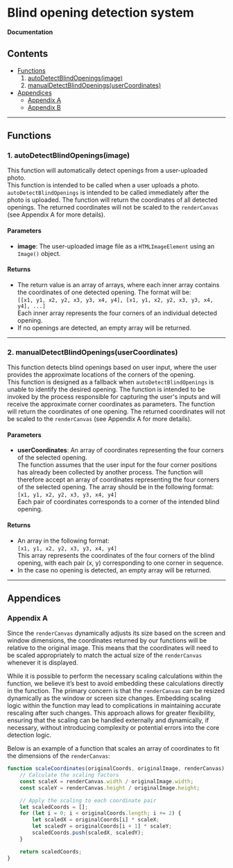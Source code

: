 # Blind opening detection system
**Documentation**

## Contents
- [Functions](#functions)  
  1. [autoDetectBlindOpenings(image)](#1-autodetectblindopeningsimage)  
  2. [manualDetectBlindOpenings(userCoordinates)](#2-manualdetectblindopeningsusercoordinates)
- [Appendices](#appendices)  
  - [Appendix A](#appendix-a)  
  - [Appendix B](#appendix-b)

---

## Functions

### 1. autoDetectBlindOpenings(image)

This function will automatically detect openings from a user-uploaded photo.  
This function is intended to be called when a user uploads a photo. `autoDetectBlindOpenings` is intended to be called immediately after the photo is uploaded. The function will return the coordinates of all detected openings. The returned coordinates will not be scaled to the `renderCanvas` (see Appendix A for more details).

#### Parameters
- **image**: The user-uploaded image file as a `HTMLImageElement` using an `Image()` object.

#### Returns
- The return value is an array of arrays, where each inner array contains the coordinates of one detected opening. The format will be:  
  `[[x1, y1, x2, y2, x3, y3, x4, y4], [x1, y1, x2, y2, x3, y3, x4, y4], ...]`  
  Each inner array represents the four corners of an individual detected opening.
- If no openings are detected, an empty array will be returned.

---

### 2. manualDetectBlindOpenings(userCoordinates)

This function detects blind openings based on user input, where the user provides the approximate locations of the corners of the opening.  
This function is designed as a fallback when `autoDetectBlindOpenings` is unable to identify the desired opening. The function is intended to be invoked by the process responsible for capturing the user's inputs and will receive the approximate corner coordinates as parameters. The function will return the coordinates of one opening. The returned coordinates will not be scaled to the `renderCanvas` (see Appendix A for more details).

#### Parameters
- **userCoordinates**: An array of coordinates representing the four corners of the selected opening.  
  The function assumes that the user input for the four corner positions has already been collected by another process. The function will therefore accept an array of coordinates representing the four corners of the selected opening. The array should be in the following format:  
  `[x1, y1, x2, y2, x3, y3, x4, y4]`  
  Each pair of coordinates corresponds to a corner of the intended blind opening.

#### Returns
- An array in the following format:  
  `[x1, y1, x2, y2, x3, y3, x4, y4]`  
  This array represents the coordinates of the four corners of the blind opening, with each pair (x, y) corresponding to one corner in sequence.
- In the case no opening is detected, an empty array will be returned.

---

## Appendices

### Appendix A

Since the `renderCanvas` dynamically adjusts its size based on the screen and window dimensions, the coordinates returned by our functions will be relative to the original image. This means that the coordinates will need to be scaled appropriately to match the actual size of the `renderCanvas` whenever it is displayed.

While it is possible to perform the necessary scaling calculations within the function, we believe it’s best to avoid embedding these calculations directly in the function. The primary concern is that the `renderCanvas` can be resized dynamically as the window or screen size changes. Embedding scaling logic within the function may lead to complications in maintaining accurate rescaling after such changes. This approach allows for greater flexibility, ensuring that the scaling can be handled externally and dynamically, if necessary, without introducing complexity or potential errors into the core detection logic.

Below is an example of a function that scales an array of coordinates to fit the dimensions of the `renderCanvas`:

```javascript
function scaleCoordinates(originalCoords, originalImage, renderCanvas) {
    // Calculate the scaling factors
    const scaleX = renderCanvas.width / originalImage.width;
    const scaleY = renderCanvas.height / originalImage.height;

    // Apply the scaling to each coordinate pair
    let scaledCoords = [];
    for (let i = 0; i < originalCoords.length; i += 2) {
        let scaledX = originalCoords[i] * scaleX;
        let scaledY = originalCoords[i + 1] * scaleY;
        scaledCoords.push(scaledX, scaledY);
    }

    return scaledCoords;
}
